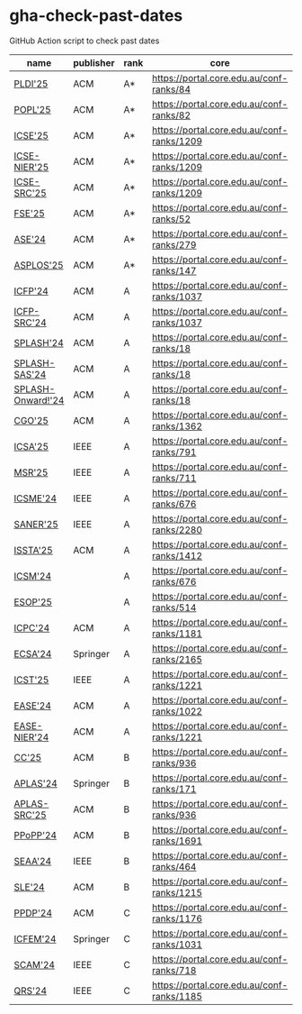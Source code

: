 # gha-check-past-dates
GitHub Action script to check past dates

<!-- events -->
| name | publisher | rank | core | scope | short | full | format | cfp | country |
| --- | --- | --- | --- | --- | --- | --- | --- | --- | --- |
| [PLDI'25](<https://conf.researchr.org/series/pldi>) | ACM | A* | <https://portal.core.edu.au/conf-ranks/84> | PL |   | 20 | 1C |   | DK |
| [POPL'25](<https://conf.researchr.org/home/POPL-2025>) | ACM | A* | <https://portal.core.edu.au/conf-ranks/82> | SE |   | 25 |   | 2025-07-11 | US |
| [ICSE'25](<https://conf.researchr.org/home/icse-2025>) | ACM | A* | <https://portal.core.edu.au/conf-ranks/1209> | SE |   | 10 |   | 2025-08-02 | CA |
| [ICSE-NIER'25](<https://conf.researchr.org/track/icse-2025/icse-2025-nier>) | ACM | A* | <https://portal.core.edu.au/conf-ranks/1209> | SE | 4 |   |   | 2025-10-10 | CA |
| [ICSE-SRC'25](<https://conf.researchr.org/track/icse-2025/icse-2025-SRC>) | ACM | A* | <https://portal.core.edu.au/conf-ranks/1209> | SE | 2 |   |   |   | CA |
| [FSE'25](<https://conf.researchr.org/home/fse-2025>) | ACM | A* | <https://portal.core.edu.au/conf-ranks/52> | SE |   | 18 |   | 2024-09-05 | NO |
| [ASE'24](<https://conf.researchr.org/home/ase-2024>) | ACM | A* | <https://portal.core.edu.au/conf-ranks/279> | SE |   | 10 |   | 2024-06-07 | US |
| [ASPLOS'25](<https://www.asplos-conference.org/asplos-2025-call-for-papers>) | ACM | A* | <https://portal.core.edu.au/conf-ranks/147> | SE |   | 11 |   | 2025-06-24 | US |
| [ICFP'24](<https://icfp24.sigplan.org>) | ACM | A | <https://portal.core.edu.au/conf-ranks/1037> | PL | 12 | 25 | 1C | closed | IT |
| [ICFP-SRC'24](<https://icfp24.sigplan.org/track/icfp-2024-student-research-competition>) | ACM | A | <https://portal.core.edu.au/conf-ranks/1037> | PL | 3 |   | 1C | 2024-05-23 | IT |
| [SPLASH'24](<https://2024.splashcon.org>) | ACM | A | <https://portal.core.edu.au/conf-ranks/18> | PL |   |   |   | closed | US |
| [SPLASH-SAS'24](<https://2024.splashcon.org/home/sas-2024>) | ACM | A | <https://portal.core.edu.au/conf-ranks/18> | PL |   |   |   | 2024-05-05 | US |
| [SPLASH-Onward!'24](<https://2024.splashcon.org/track/splash-2024-Onward-Essays>) | ACM | A | <https://portal.core.edu.au/conf-ranks/18> | PL |   |   |   | 2024-04-25 | US |
| [CGO'25](<https://conf.researchr.org/series/cgo>) | ACM | A | <https://portal.core.edu.au/conf-ranks/1362> | PL |   | 11 |   |   | US |
| [ICSA'25](<https://conf.researchr.org/home/icsa-2025>) | IEEE | A | <https://portal.core.edu.au/conf-ranks/791> | SE, SA | 8 | 10 |   | 2024-10-28 | DK |
| [MSR'25](<https://www.msrconf.org>) | IEEE | A | <https://portal.core.edu.au/conf-ranks/711> | SE | 4 | 10 |   |  | CA |
| [ICSME'24](<https://conf.researchr.org/home/icsme-2024>) | IEEE | A | <https://portal.core.edu.au/conf-ranks/676> | SE |   | 10 |   | 2024-04-11 | US |
| [SANER'25](<https://conf.researchr.org/series/saner>) | IEEE | A | <https://portal.core.edu.au/conf-ranks/2280> | SE |   | 12 |   |  | CA |
| [ISSTA'25](<https://conf.researchr.org/home/issta-2025>) | ACM | A | <https://portal.core.edu.au/conf-ranks/1412> | ST |   | 18 | 1C | 2024-10-31 | NO |
| [ICSM'24](<https://waset.org/software-maintenance-conference-in-july-2024-in-london>) |   | A | <https://portal.core.edu.au/conf-ranks/676> | SE |   |   |   | 2024-03-25 | UK |
| [ESOP'25](<https://etaps.org/2025/conferences/esop/>) |   | A | <https://portal.core.edu.au/conf-ranks/514> | PL |   | 25 | LNCS | 2024-05-30 | CZ |
| [ICPC'24](<https://conf.researchr.org/home/icpc-2024>) | ACM | A | <https://portal.core.edu.au/conf-ranks/1181> | SE |   | 10 |   |   | PT |
| [ECSA'24](<https://conf.researchr.org/home/ecsa-2024>) | Springer | A | <https://portal.core.edu.au/conf-ranks/2165> | SA |   | 16 | LNCS | 2024-04-18 | LU |
| [ICST'25](<https://conf.researchr.org/series/icst>) | IEEE | A | <https://portal.core.edu.au/conf-ranks/1221> | ST |   | 10 | 2C | 2024-09-25 | IT |
| [EASE'24](<https://conf.researchr.org/series/ease>) | ACM | A | <https://portal.core.edu.au/conf-ranks/1022> | SE |   | 10 |   | 2024-01-18 | IT |
| [EASE-NIER'24](<https://conf.researchr.org/track/ease-2024/ease-2024-nier>) | ACM | A | <https://portal.core.edu.au/conf-ranks/1221> | SE | 6 |   |   | 2024-03-10 | IT |
| [CC'25](<https://conf.researchr.org/series/CC>) | ACM | B | <https://portal.core.edu.au/conf-ranks/936> | PL |   | 10 | 2C |   | UK |
| [APLAS'24](<https://conf.researchr.org/home/aplas-2024>) | Springer | B | <https://portal.core.edu.au/conf-ranks/171> | PL |   | 17 | LNCS | 2024-05-24 | JP |
| [APLAS-SRC'25](<https://conf.researchr.org/track/aplas-2024/src-and-posters>) | ACM | B | <https://portal.core.edu.au/conf-ranks/936> | PL | 3 |   | LNCS | 2024-07-19 | JP |
| [PPoPP'24](<https://conf.researchr.org/home/ppopp-2024>) | ACM | B | <https://portal.core.edu.au/conf-ranks/1691> | PL |   | 10 |   |   | UK |
| [SEAA'24](<https://dsd-seaa.com/seaa2024>) | IEEE | B | <https://portal.core.edu.au/conf-ranks/464> | SE, PL | 4 | 8 |   | 2024-05-05 | FR |
| [SLE'24](<http://www.sleconf.org/2024>) | ACM | B | <https://portal.core.edu.au/conf-ranks/1215> | SE, PL | 6 | 12 | 2C | 2024-06-14 | US |
| [PPDP'24](<https://ppdp2024.github.io>) | ACM | C | <https://portal.core.edu.au/conf-ranks/1176> | PL | 5 | 12 | 2C | 2024-05-13 | IT |
| [ICFEM'24](<https://icfem2024.info>) | Springer | C | <https://portal.core.edu.au/conf-ranks/1031> | SE | 12 | 18 | LNCS | 2024-06-24 | JP |
| [SCAM'24](<https://conf.researchr.org/home/scam-2024>) | IEEE | C | <https://portal.core.edu.au/conf-ranks/718> | SE |   | 12 |   | 2024-06-21 | US |
| [QRS'24](<https://qrs24.techconf.org>) | IEEE | C | <https://portal.core.edu.au/conf-ranks/1185> | SE | 10 | 12 | 2C | 2024-04-15 | UK |
<!-- events -->